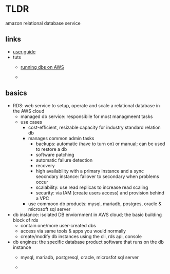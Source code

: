 # TLDR

amazon relational database service

## links

- [user guide](https://docs.aws.amazon.com/AmazonRDS/latest/UserGuide/Welcome.html)
- tuts
  - [running dbs on AWS](http://aws.amazon.com/running_databases/)

  -

## basics

- RDS: web service to setup, operate and scale a relational database in the AWS cloud
  - managed db service: responsibile for most managmeent tasks
  - use cases
    - cost-efficient, resizable capacity for industry standard relation db
    - manages common admin tasks
      - backups: automatic (have to turn on) or manual; can be used to restore a db
      - software patching
      - automatic failure detection
      - recovery
      - high availability with a primary instance and a sync seocndary instance: failover to secondary when problems occur
      - scalability: use read replicas to increase read scaling
      - security: via IAM (create users access) and provision behind a VPC
    - use commoon db products: mysql, mariadb, postgres, oracle & microsoft sql server
- db instance: isolated DB enviornment in AWS cloud; the basic building block of rds
  - contain one/more user-created dbs
  - access via same tools & apps you would normally
  - create/modify db instances using the cli, rds api, console
- db engines: the specific database product software that runs on the db instance
  - mysql, mariadb, postgresql, oracle, microsfot sql server

  -
